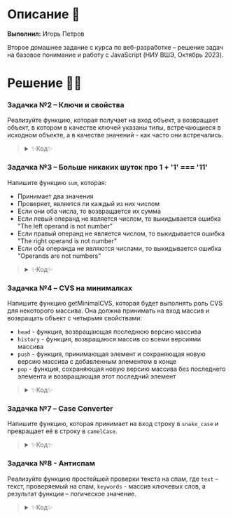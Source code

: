 # Описание 📝

**Выполнил:** Игорь Петров

Второе домашнее задание с курса по веб-разработке – решение задач на базовое понимание и работу с JavaScript (НИУ ВШЭ, Октябрь 2023).

# Решение 🧑‍💻

### Задачка №2 – Ключи и свойства

Реализуйте функцию, которая получает на вход объект, а возвращает объект, в котором в качестве ключей указаны типы, встречающиеся в исходном объекте, а в качестве значений - как часто они встречались.

<blockquote>
<details>
<summary>✨Код✨</summary>
  
```js
function solutionFn(object) { // Шаг 1: Определяем функцию solutionFn(), которая получает на вход объект
  const resultObj = {}; // Шаг 2: Создаем пустой объект resultObj
  for (let key in object) { // Шаг 3: Запускаем цикл for с проверкой условия
    const type = typeof object[key]; // Шаг 4: Говорим функции, что type это тип ключа в входном объекте. Используем оператор typeof, как и посоветовали в задании :)
    if (resultObj[type]) { // Шаг 5: Проверяем есть ли уже такой тип ключа в объекте resultObj
      resultObj[type]++; // Шаг 5.1: Если да, то увеличим соответствующее значение на 1 
    } else {
      resultObj[type] = 1; // Шаг 5.2: Если нет, то создадим новое свойство объекта, где ключ – тип, значение – 1
    }
  }
  return resultObj; // Шаг 6: Вернем объект, перечисляющий типы и частоту их появления
};

// Для тестирования:

const initialObj = {
  a: 'hello',
  b: false,
  c: 70,
  d: {name: 'Igor', course: 'Web Development'},
  e: true,
  f: 65
};

const resultObj = solutionFn(initialObj);
console.log(resultObj) // { boolean: 2, number: 2, object: 1, string: 1 }
```
</details>
</blockquote>
  
### Задачка №3 – Больше никаких шуток про 1 + '1' === '11'

Напишите функцию `sum`, которая:

- Принимает два значения
- Проверяет, является ли каждый из них числом
- Если они оба числа, то возвращается их сумма
- Если левый операнд не является числом, то выкидывается ошибка "The left operand is not number"
- Если правый операнд не является числом, то выкидывается ошибка "The right operand is not number"
- Если оба операнда не являются числами, то выкидывается ошибка "Operands are not numbers"

<blockquote>
<details>
<summary>✨Код✨</summary>
  
```js
function sum(left_value, right_value) { // Шаг №1: Определяем функцию sum(), которая принимает 2 значения
    if ((typeof left_value !== 'number') && (typeof right_value !== 'number')) { // Шаг №2: Если оба операнда не являются числами...
      return 'Operands are not numbers'; // ... то выкидывается ошибка "Operands are not numbers"
    }
    else if (typeof left_value !== 'number') { // Шаг №2.1: Если левый операнд не является числом...
      return 'The left operand is not number'; // ... то выкидывается ошибка "The left operand is not number"
    }
    else if (typeof right_value !== 'number') { // Шаг №2.2: Если правый операнд не является числом...
      return 'The right operand is not number'; // ... то выкидывается ошибка "The right operand is not number"
    }
    else {
      return left_value + right_value; // Шаг №2.3: Если оба операнда являются числами, то возвращается их сумма
    }    
}

// Для тестирования:

const testSum_num = sum(2, 3)
const testSum_left = sum('hey', 12)
const testSum_right = sum(5, 'bye')
const testSum_both = sum(false, true)
console.log('testSum_num:', testSum_num, 'testSum_left:', testSum_left, 'testSum_right:', testSum_right, 'testSum_both:', testSum_both)
```
</details>
</blockquote>

### Задачка №4 – CVS на минималках

Напишите функцию getMinimalCVS, которая будет выполнять роль CVS для некоторого массива. Она должна принимать на вход массив и возвращать объект с четырьмя свойствами:

- `head` - функция, возвращающая последнюю версию массива
- `history` - функция, возвращаюся массив со всеми версиями массива
- `push` - функция, принимающая элемент и сохраняющая новую версию массива с добавленным элементом в конце
- `pop` - функция, сохраняющая новую версию массива без последнего элемента и возвращающая этот последний элемент

<blockquote>
<details>
<summary>✨Код✨</summary>

**NB:** я не совсем понял можно ли было использовать уже реализованные в JS методы или нет, но я все-таки решил упростить себе жизнь и воспользовался таким штуками как:

- [`Array.prototype.pop()`](https://developer.mozilla.org/ru/docs/Web/JavaScript/Reference/Global_Objects/Array/pop)
- [`Array.prototype.push()`](https://developer.mozilla.org/en-US/docs/Web/JavaScript/Reference/Global_Objects/Array/push)
- [`Array.prototype.slice()`](https://developer.mozilla.org/ru/docs/Web/JavaScript/Reference/Global_Objects/Array/slice)

```js
function getMinimalCVS(array) {
  const history = [array.slice()] // Создадим упорядоченную коллекцию данных (= история как массив)
  return {
    head: () => array.slice(), // Вернем последнюю версию массива с помощью метода Array.prototype.slice()
    history: () => history.slice(), // Вернем всю историю, используя тот же slice()
    push: (new_element) => {
      array.push(new_element); // Добавим новый элемент в конец массива c помощью метода Array.prototype.push()
      history.push(array.slice()); // Добавим новую версию массива в конец истории
    }, 
    pop: () => {
      const new_element = array.pop(); // Удалим последний элемент c помощью метода Array.prototype.pop()
      history.push(array.slice()); // Добавим новую версию массива в конец истории
      return new_element // Выведем значение удаленного элемента
    }
  };
}

// Для тестирования:

const cvs = getMinimalCVS(['a', 'b', 'c']);
cvs.push('hello');
cvs.push('world')

console.log(cvs.pop()); 
console.log(cvs.history());
console.log(cvs.head())
```

</details>
</blockquote>

### Задачка №7 – Case Converter

Напишите функцию, которая принимает на вход строку в `snake_case` и превращает её в строку в `camelCase`.

<blockquote>
<details>
<summary>✨Код✨</summary> 

```js
function solutionFn(someString) { // Шаг №1: Определяем функцию solutionFn(), которая принимает string 
  let words = someString.split('_'); // Шаг №2: Разделяем полученный string по нижнему подчеркиванию (e.g. hello_world -> hello world)
  for (let i = 1; i < words.length; i++) { // Шаг №3: Запускаем цикл для всех слов, начиная со второго (i = 1, так как в JS нумерация с нуля)
    words[i] = words[i][0].toUpperCase() + words[i].slice(1); // Шаг №4: Добавляем верхний регистр к первой букве каждого слова, затем прибавляем остальные части слов.
  }
  return words.join(''); // Шаг №4: Объединяем все слова в единую конструкцию 
}

// Для тестирования:

const someString = "backend_developer_wrote_this_function"
const testFunct = solutionFn(someString)
console.log(testFunct)
```
  
</details>
</blockquote>
  
### Задачка №8 - Антиспам

Реализуйте функцию простейшей проверки текста на спам, где `text` – текст, проверяемый на спам, `keywords` - массив ключевых слов, а результат функции – логическое значение.

<blockquote>
<details>
<summary>✨Код✨</summary>

```js
function isSpam(text, keywords) { // Шаг №1: Определяем функцию isSpam(), которая принимает текст и ключевые слова
  for (let len = 0; len < keywords.length; len++) { // Шаг №2: Запускаем цикл, перебирающий все элементы в массиве keywords 
    if (text.toLowerCase().includes(keywords[len].toLowerCase())) { // Шаг №3: Если текст содержит хотя бы одно из ключевых слов...
      return true; // ... выведем логическое значение true
    }
  }
  return false; // Шаг №3.1: В противном случае выведем логическое значение false
}

// Для тестирования:

const nasty_mail = "Поздравляем! Наш алгоритм выбрал вас для доступа к ПРЕМИУМ программе. Это 100% не развод"
const good_mail = "Привет! Подскажи, пожалуйста, что задано по веб-разработке?"
const stopwords = ["Алгоритм", "Премиум", "Развод", "Выигрыш"]

const spamTest = isSpam(nasty_mail, stopwords)
const noSpamTest = isSpam(good_mail, stopwords)
console.log(spamTest, noSpamTest)
```
</details>
</blockquote>
